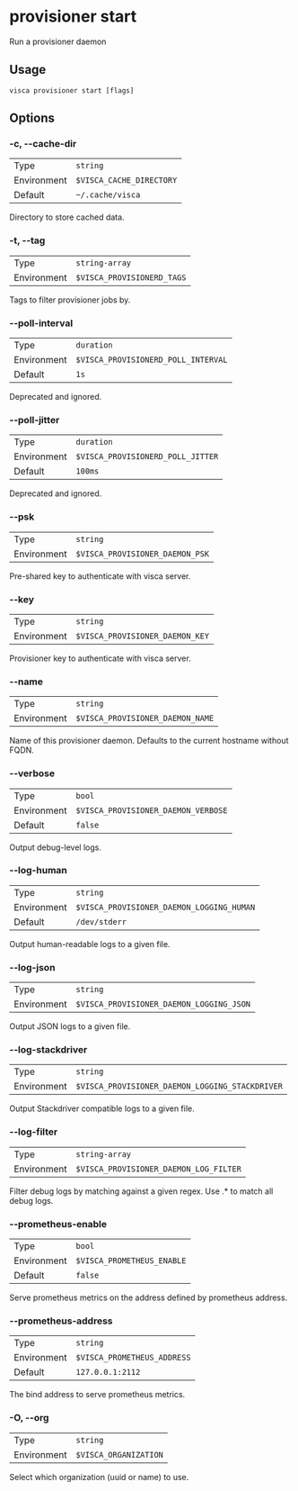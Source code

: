 # provisioner start

Run a provisioner daemon

## Usage

```console
visca provisioner start [flags]
```

## Options

### -c, --cache-dir

|             |                                     |
| ----------- | ----------------------------------- |
| Type        | <code>string</code>                 |
| Environment | <code>$VISCA_CACHE_DIRECTORY</code> |
| Default     | <code>~/.cache/visca</code>         |

Directory to store cached data.

### -t, --tag

|             |                                       |
| ----------- | ------------------------------------- |
| Type        | <code>string-array</code>             |
| Environment | <code>$VISCA_PROVISIONERD_TAGS</code> |

Tags to filter provisioner jobs by.

### --poll-interval

|             |                                                |
| ----------- | ---------------------------------------------- |
| Type        | <code>duration</code>                          |
| Environment | <code>$VISCA_PROVISIONERD_POLL_INTERVAL</code> |
| Default     | <code>1s</code>                                |

Deprecated and ignored.

### --poll-jitter

|             |                                              |
| ----------- | -------------------------------------------- |
| Type        | <code>duration</code>                        |
| Environment | <code>$VISCA_PROVISIONERD_POLL_JITTER</code> |
| Default     | <code>100ms</code>                           |

Deprecated and ignored.

### --psk

|             |                                            |
| ----------- | ------------------------------------------ |
| Type        | <code>string</code>                        |
| Environment | <code>$VISCA_PROVISIONER_DAEMON_PSK</code> |

Pre-shared key to authenticate with visca server.

### --key

|             |                                            |
| ----------- | ------------------------------------------ |
| Type        | <code>string</code>                        |
| Environment | <code>$VISCA_PROVISIONER_DAEMON_KEY</code> |

Provisioner key to authenticate with visca server.

### --name

|             |                                             |
| ----------- | ------------------------------------------- |
| Type        | <code>string</code>                         |
| Environment | <code>$VISCA_PROVISIONER_DAEMON_NAME</code> |

Name of this provisioner daemon. Defaults to the current hostname without FQDN.

### --verbose

|             |                                                |
| ----------- | ---------------------------------------------- |
| Type        | <code>bool</code>                              |
| Environment | <code>$VISCA_PROVISIONER_DAEMON_VERBOSE</code> |
| Default     | <code>false</code>                             |

Output debug-level logs.

### --log-human

|             |                                                      |
| ----------- | ---------------------------------------------------- |
| Type        | <code>string</code>                                  |
| Environment | <code>$VISCA_PROVISIONER_DAEMON_LOGGING_HUMAN</code> |
| Default     | <code>/dev/stderr</code>                             |

Output human-readable logs to a given file.

### --log-json

|             |                                                     |
| ----------- | --------------------------------------------------- |
| Type        | <code>string</code>                                 |
| Environment | <code>$VISCA_PROVISIONER_DAEMON_LOGGING_JSON</code> |

Output JSON logs to a given file.

### --log-stackdriver

|             |                                                            |
| ----------- | ---------------------------------------------------------- |
| Type        | <code>string</code>                                        |
| Environment | <code>$VISCA_PROVISIONER_DAEMON_LOGGING_STACKDRIVER</code> |

Output Stackdriver compatible logs to a given file.

### --log-filter

|             |                                                   |
| ----------- | ------------------------------------------------- |
| Type        | <code>string-array</code>                         |
| Environment | <code>$VISCA_PROVISIONER_DAEMON_LOG_FILTER</code> |

Filter debug logs by matching against a given regex. Use .\* to match all debug logs.

### --prometheus-enable

|             |                                       |
| ----------- | ------------------------------------- |
| Type        | <code>bool</code>                     |
| Environment | <code>$VISCA_PROMETHEUS_ENABLE</code> |
| Default     | <code>false</code>                    |

Serve prometheus metrics on the address defined by prometheus address.

### --prometheus-address

|             |                                        |
| ----------- | -------------------------------------- |
| Type        | <code>string</code>                    |
| Environment | <code>$VISCA_PROMETHEUS_ADDRESS</code> |
| Default     | <code>127.0.0.1:2112</code>            |

The bind address to serve prometheus metrics.

### -O, --org

|             |                                  |
| ----------- | -------------------------------- |
| Type        | <code>string</code>              |
| Environment | <code>$VISCA_ORGANIZATION</code> |

Select which organization (uuid or name) to use.
